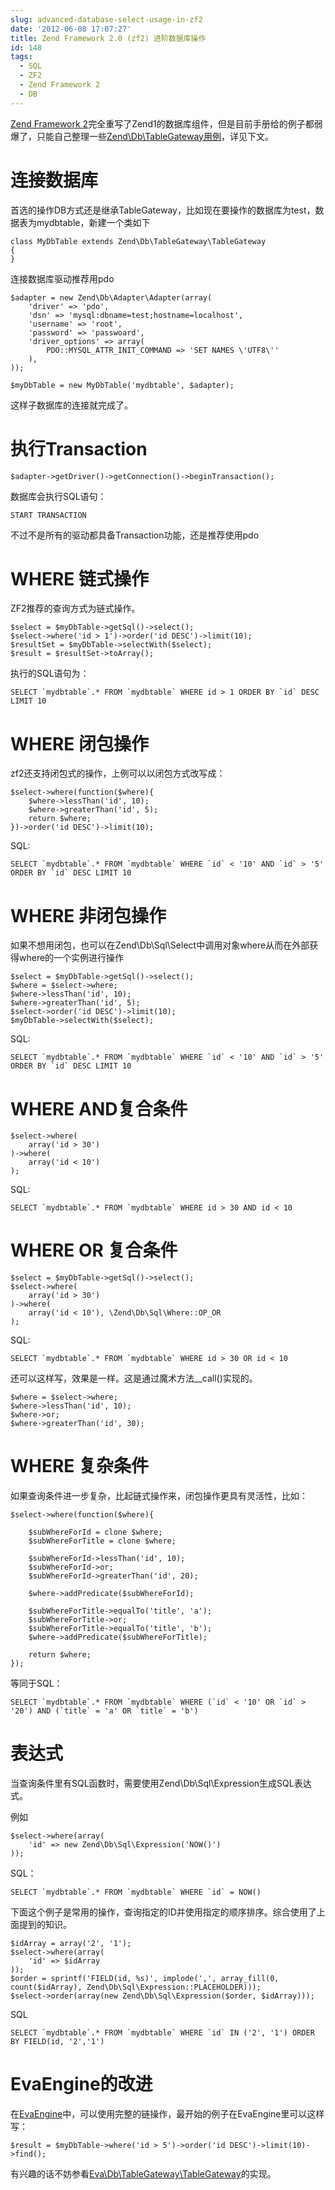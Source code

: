 ```yaml
---
slug: advanced-database-select-usage-in-zf2
date: '2012-06-08 17:07:27'
title: Zend Framework 2.0 (zf2) 进阶数据库操作
id: 148
tags:
  - SQL
  - ZF2
  - Zend Framework 2
  - DB
---
```


[Zend Framework 2](http://avnpc.com/pages/zf2-summary)完全重写了Zend1的数据库组件，但是目前手册给的例子都弱爆了，只能自己整理一些[Zend\Db\TableGateway用例](http://avnpc.com/pages/advanced-database-select-usage-in-zf2)，详见下文。

连接数据库
===========

首选的操作DB方式还是继承TableGateway，比如现在要操作的数据库为test，数据表为mydbtable，新建一个类如下

    class MyDbTable extends Zend\Db\TableGateway\TableGateway
    {
    }

连接数据库驱动推荐用pdo


    $adapter = new Zend\Db\Adapter\Adapter(array(
        'driver' => 'pdo',
        'dsn' => 'mysql:dbname=test;hostname=localhost',
        'username' => 'root',
        'password' => 'passwoard',
        'driver_options' => array(
            PDO::MYSQL_ATTR_INIT_COMMAND => 'SET NAMES \'UTF8\''
        ),
    ));
    
    $myDbTable = new MyDbTable('mydbtable', $adapter);

这样子数据库的连接就完成了。

执行Transaction
===========

    $adapter->getDriver()->getConnection()->beginTransaction();

数据库会执行SQL语句：

    START TRANSACTION

不过不是所有的驱动都具备Transaction功能，还是推荐使用pdo

WHERE 链式操作
================

ZF2推荐的查询方式为链式操作。

    $select = $myDbTable->getSql()->select();
    $select->where('id > 1')->order('id DESC')->limit(10);
    $resultSet = $myDbTable->selectWith($select);
    $result = $resultSet->toArray();
    
执行的SQL语句为：

    SELECT `mydbtable`.* FROM `mydbtable` WHERE id > 1 ORDER BY `id` DESC LIMIT 10

WHERE 闭包操作
==============

zf2还支持闭包式的操作，上例可以以闭包方式改写成：

    $select->where(function($where){
        $where->lessThan('id', 10);
        $where->greaterThan('id', 5);
        return $where;
    })->order('id DESC')->limit(10);
    
SQL:

    SELECT `mydbtable`.* FROM `mydbtable` WHERE `id` < '10' AND `id` > '5' ORDER BY `id` DESC LIMIT 10

WHERE 非闭包操作
==============

如果不想用闭包，也可以在Zend\Db\Sql\Select中调用对象where从而在外部获得where的一个实例进行操作

    $select = $myDbTable->getSql()->select();
    $where = $select->where;
    $where->lessThan('id', 10);
    $where->greaterThan('id', 5);
    $select->order('id DESC')->limit(10);
    $myDbTable->selectWith($select);

SQL:

    SELECT `mydbtable`.* FROM `mydbtable` WHERE `id` < '10' AND `id` > '5' ORDER BY `id` DESC LIMIT 10

WHERE AND复合条件
================

    $select->where(
        array('id > 30')
    )->where(
        array('id < 10')
    );

SQL:

    SELECT `mydbtable`.* FROM `mydbtable` WHERE id > 30 AND id < 10
    

WHERE OR 复合条件
==================

    $select = $myDbTable->getSql()->select();
    $select->where(
        array('id > 30')
    )->where(
        array('id < 10'), \Zend\Db\Sql\Where::OP_OR
    );
    
SQL:

    SELECT `mydbtable`.* FROM `mydbtable` WHERE id > 30 OR id < 10

还可以这样写，效果是一样。这是通过魔术方法__call()实现的。

    $where = $select->where;
    $where->lessThan('id', 10);
    $where->or;
    $where->greaterThan('id', 30);
    
WHERE 复杂条件
===============

如果查询条件进一步复杂，比起链式操作来，闭包操作更具有灵活性，比如：

    $select->where(function($where){

        $subWhereForId = clone $where;
        $subWhereForTitle = clone $where;

        $subWhereForId->lessThan('id', 10);
        $subWhereForId->or;
        $subWhereForId->greaterThan('id', 20);

        $where->addPredicate($subWhereForId);

        $subWhereForTitle->equalTo('title', 'a');
        $subWhereForTitle->or;
        $subWhereForTitle->equalTo('title', 'b');
        $where->addPredicate($subWhereForTitle);

        return $where;
    });
    
等同于SQL：

    SELECT `mydbtable`.* FROM `mydbtable` WHERE (`id` < '10' OR `id` > '20') AND (`title` = 'a' OR `title` = 'b')
    
表达式
===============

当查询条件里有SQL函数时，需要使用Zend\Db\Sql\Expression生成SQL表达式。

例如

    $select->where(array(
        'id' => new Zend\Db\Sql\Expression('NOW()')
    ));

SQL：

    SELECT `mydbtable`.* FROM `mydbtable` WHERE `id` = NOW()

下面这个例子是常用的操作，查询指定的ID并使用指定的顺序排序。综合使用了上面提到的知识。

    $idArray = array('2', '1');
    $select->where(array(
        'id' => $idArray
    ));
    $order = sprintf('FIELD(id, %s)', implode(',', array_fill(0, count($idArray), Zend\Db\Sql\Expression::PLACEHOLDER)));
    $select->order(array(new Zend\Db\Sql\Expression($order, $idArray)));

SQL

    SELECT `mydbtable`.* FROM `mydbtable` WHERE `id` IN ('2', '1') ORDER BY FIELD(id, '2','1')
    
EvaEngine的改进
================

在[EvaEngine](http://avnpc.com/pages/eva-engine)中，可以使用完整的链操作，最开始的例子在EvaEngine里可以这样写：

    $result = $myDbTable->where('id > 5')->order('id DESC')->limit(10)->find();

有兴趣的话不妨参看[Eva\Db\TableGateway\TableGateway](https://github.com/AlloVince/eva-engine/blob/master/vendor/Eva/Db/TableGateway/TableGateway.php)的实现。

